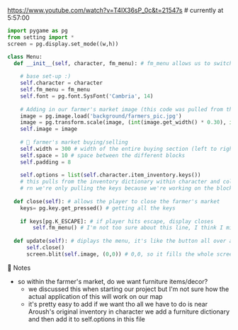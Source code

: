 https://www.youtube.com/watch?v=T4IX36sP_0c&t=21547s # currently at 5:57:00


```python
import pygame as pg
from setting import *
screen = pg.display.set_mode((w,h))

class Menu:
  def __init__(self, character, fm_menu): # fm_menu allows us to switch on and off the farmer's market
  
    # base set-up :)
    self.character = character
    self.fm_menu = fm_menu
    self.font = pg.font.SysFont('Cambria', 14)
    
    # Adding in our farmer's market image (this code was pulled from the button code!)
    image = pg.image.load('background/farmers_pic.jpg')
    image = pg.transform.scale(image, (int(image.get_width() * 0.30), int(image.get_height()*0.35)))
    self.image = image
    
    # 🎂 farmer's market buying/selling 
    self.width = 300 # width of the entire buying section (left to right)
    self.space = 10 # space between the different blocks
    self.padding = 8
    
    self.options = list(self.character.item_inventory.keys())
    # this pulls from the inventory dictionary within character and collects all our different items into one complete list
    # rn we're only pulling the keys because we're working on the block titles not the actual inventory count
    
  def close(self): # allows the player to close the farmer's market
    keys= pg.key.get_pressed() # getting all the keys
    
    if keys[pg.K_ESCAPE]: # if player hits escape, display closes
        self.fm_menu() # I'm not too sure about this line, I think I might be calling the wrong method, CHECK WHEN DEBUGGING
  
  def update(self): # diplays the menu, it's like the button all over again :(
      self.close()
      screen.blit(self.image, (0,0)) # 0,0, so it fills the whole screen
```

🎂 Notes
- so within the farmer's market, do we want furniture items/decor?
  - we discussed this when starting our project but I'm not sure how the actual application of this will work on our map
  - it's pretty easy to add if we want tho all we have to do is near Aroush's original inventory in character we add a furniture dictionary and then add it to self.options in this file
